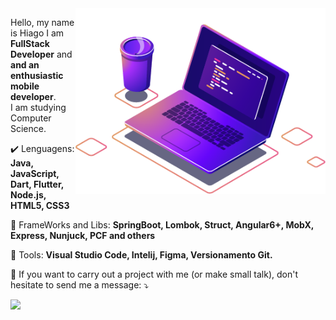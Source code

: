 <img src="./pasta/computer-illustration.png" min-width="400px" max-width="400px" width="400px" align="right" alt="Computador iuriCode">

<p align="left"> 
  Hello, my name is Hiago I am <strong>FullStack Developer</strong> and <strong>and an enthusiastic mobile developer</strong>.<br>
  I am studying Computer Science.
</p>

<p align="left">
  ✔️ Lenguagens: <strong>Java, JavaScript, Dart, Flutter, Node.js, HTML5, CSS3</strong>
</p>

<p align="left">
  🦄 FrameWorks and Libs: <strong>SpringBoot, Lombok, Struct, Angular6+, MobX, Express, Nunjuck, PCF and others</strong>
</p>

<p align="left">
  💼 Tools: <strong>Visual Studio Code, Intelij, Figma, Versionamento Git.</strong>
</p>

<p align="left">
  💌 If you want to carry out a project with me (or make small talk), don't hesitate to send me a message: ⤵️
</p>

<p align="left">
  <a href="https://www.linkedin.com/in/" alt="Linkedin">
  <img src="https://img.shields.io/badge/-Linkedin-0e76a8?style=for-the-badge&logo=Linkedin&logoColor=white&link=https://www.linkedin.com/in/hiago-silva-2101/" /></a>
</p>
